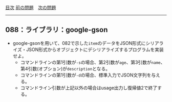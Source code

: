 [目次](../toc.md)
[前の問題](../087/README.md)　[次の問題](../089/README.md)


***
## 088：ライブラリ：google-gson
* google-gsonを用いて、082で示した`item`のデータをJSON形式にシリアライズ・JSON形式からオブジェクトにデシリアライズするプログラムを実装せよ。
    * コマンドラインの第1引数が`-s`の場合、第2引数が`age`、第3引数が`name`、第4引数(オプション)が`description`となる。
    * コマンドラインの第1引数が`-d`の場合、標準入力でJSON文字列を与える。
    * コマンドライン引数が上記以外の場合はusage出力し復帰値2で終了する。

